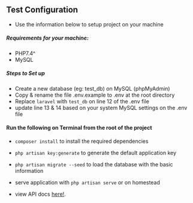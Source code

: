 ## Test Configuration
- Use the information below to setup project on your machine

##### Requirements for your machine:

- PHP7.4^
- MySQL

##### Steps to Set up

- Create a new database (eg: test_db) on MySQL (phpMyAdmin)
- Copy & rename the file .env.example to .env at the root directory 
- Replace ``` laravel ``` with ``` test_db ``` on line 12 of the .env file 
- update line 13 & 14 based on your system MySQL settings on the .env file

#### Run the following on Terminal from the root of the project
- ``` composer install ```  to install the required dependencies
- ``` php artisan key:generate ``` to generate the default application key
- ``` php artisan migrate --seed ```  to load the database with the basic information
- serve application with ``` php artisan serve ``` or on homestead

- view API docs [here!](https://laravel.com/docs/routing). 
